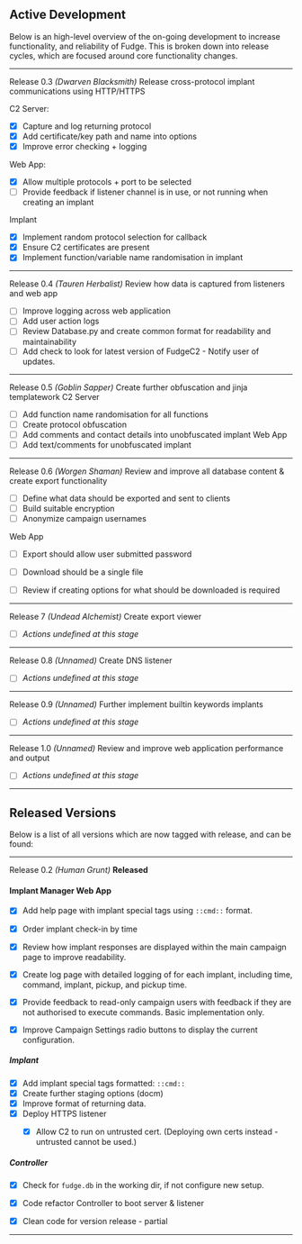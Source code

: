 ## Active Development
Below is an high-level overview of the on-going development to increase functionality, and reliability of Fudge. This is broken down into release cycles, which are focused around core functionality changes.


---
Release 0.3 _(Dwarven Blacksmith)_
Release cross-protocol implant communications using HTTP/HTTPS

C2 Server:
 - [x] Capture and log returning protocol
 - [x] Add certificate/key path and name into options
 - [x] Improve error checking + logging
 
Web App:
 - [x] Allow multiple protocols + port to be selected
 - [ ] Provide feedback if listener channel is in use, or not running when creating an implant
 
Implant 
 - [x] Implement random protocol selection for callback
 - [x] Ensure C2 certificates are present
 - [x] Implement function/variable name randomisation in implant
 
---
Release 0.4 _(Tauren Herbalist)_
Review how data is captured from listeners and web app
 - [ ] Improve logging across web application
 - [ ] Add user action logs
 - [ ] Review Database.py and create common format for readability and maintainability
 - [ ] Add check to look for latest version of FudgeC2 - Notify user of updates.

---
Release 0.5 _(Goblin Sapper)_
Create further obfuscation and jinja templatework
 C2 Server
 - [ ] Add function name randomisation for all functions
 - [ ] Create protocol obfuscation
 - [ ] Add comments and contact details into unobfuscated implant
 Web App
 - [ ] Add text/comments for unobfuscated implant

---
Release 0.6 _(Worgen Shaman)_
Review and improve all database content & create export functionality
 - [ ] Define what data should be exported and sent to clients
 - [ ] Build suitable encryption
 - [ ] Anonymize campaign usernames
 
Web App
 - [ ] Export should allow user submitted password
 - [ ] Download should be a single file
 - [ ] Review if creating options for what should be downloaded is required
 
 
---
Release 7 _(Undead Alchemist)_
Create export viewer
 - [ ] _Actions undefined at this stage_

---
Release 0.8 _(Unnamed)_
Create DNS listener
- [ ] _Actions undefined at this stage_
 
---
Release 0.9 _(Unnamed)_
Further implement builtin keywords implants
- [ ] _Actions undefined at this stage_

---
Release 1.0 _(Unnamed)_
Review and improve web application performance and output
- [ ] _Actions undefined at this stage_



---
## Released Versions
Below is a list of all versions which are now tagged with release, and can be found:

---
Release 0.2 _(Human Grunt)_ **Released**
#### Implant Manager Web App
- [x] Add help page with implant special tags using `::cmd::` format.
- [x] Order implant check-in by time
- [x] Review how implant responses are displayed within the main campaign page to improve readability.
- [x] Create log page with detailed logging of for each implant, including time, command, implant, pickup, and pickup time.
- [x] Provide feedback to read-only campaign users with feedback if they are not authorised to execute commands. Basic implementation only.
- [x] Improve Campaign Settings radio buttons to display the current configuration.


##### Implant


- [x] Add implant special tags formatted: `::cmd::`
- [x] Create further staging options (docm)
- [x] Improve format of returning data.
- [x] Deploy HTTPS listener
    - [x] Allow C2 to run on untrusted cert. (Deploying own certs instead - untrusted cannot be used.)



##### Controller
- [x] Check for `fudge.db` in the working dir, if not configure new setup. 
- [x] Code refactor Controller to boot server & listener 
- [x] Clean code for version release - partial

 
 ---